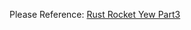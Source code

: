 

Please Reference: [Rust Rocket Yew Part3](https://theadventuresofaliceandbob.com/posts/rust_rocket_yew_part3.md)
